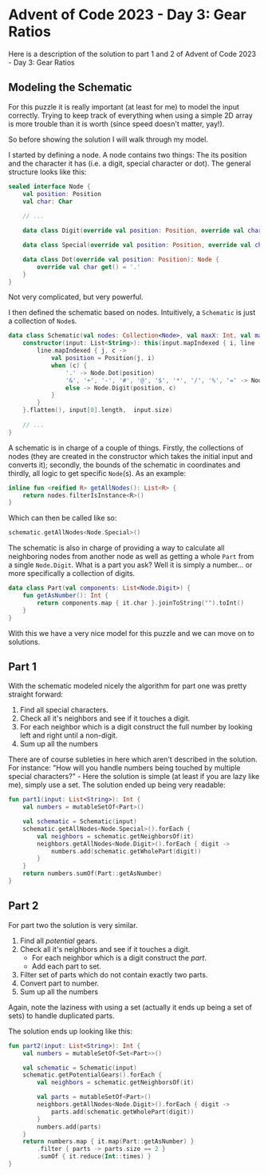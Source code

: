 # Advent of Code 2023 - Day 3: Gear Ratios
Here is a description of the solution to part 1 and 2 of Advent of Code 2023 - Day 3: Gear Ratios

## Modeling the Schematic
For this puzzle it is really important (at least for me) to model the input correctly. Trying to keep track of everything when using a simple 2D array is more trouble than it is worth (since speed doesn't matter, yay!).

So before showing the solution I will walk through my model.

I started by defining a node. A node contains two things: The its position and the character it has (i.e. a digit, special character or dot). The general structure looks like this:
```kotlin
sealed interface Node {
    val position: Position
    val char: Char
    
    // ...

    data class Digit(override val position: Position, override val char: Char): Node

    data class Special(override val position: Position, override val char: Char): Node

    data class Dot(override val position: Position): Node {
        override val char get() = '.'
    }
}
```
Not very complicated, but very powerful.

I then defined the schematic based on nodes. Intuitively, a `Schematic` is just a collection of `Node`s.
```kotlin
data class Schematic(val nodes: Collection<Node>, val maxX: Int, val maxY: Int) {
    constructor(input: List<String>): this(input.mapIndexed { i, line ->
        line.mapIndexed { j, c ->
            val position = Position(j, i)
            when (c) {
                '.' -> Node.Dot(position)
                '&', '+', '-', '#', '@', '$', '*', '/', '%', '=' -> Node.Special(position, c)
                else -> Node.Digit(position, c)
            }
        }
    }.flatten(), input[0].length,  input.size)
    
    // ...
}
```
A schematic is in charge of a couple of things. Firstly, the collections of nodes (they are created in the constructor which takes the initial input and converts it); secondly, the bounds of the schematic in coordinates and thirdly, all logic to get specific `Node`(s).
As an example:
```kotlin
inline fun <reified R> getAllNodes(): List<R> {
    return nodes.filterIsInstance<R>()
}
```
Which can then be called like so:
```kotlin
schematic.getAllNodes<Node.Special>()
```

The schematic is also in charge of providing a way to calculate all neighboring nodes from another node as well as getting a whole `Part` from a single `Node.Digit`. What is a part you ask? Well it is simply a number... or more specifically a collection of digits.
```kotlin
data class Part(val components: List<Node.Digit>) {
    fun getAsNumber(): Int {
        return components.map { it.char }.joinToString("").toInt()
    }
}
```
With this we have a very nice model for this puzzle and we can move on to solutions.

## Part 1
With the schematic modeled nicely the algorithm for part one was pretty straight forward:
1. Find all special characters.
2. Check all it's neighbors and see if it touches a digit.
3. For each neighbor which is a digit construct the full number by looking left and right until a non-digit.
4. Sum up all the numbers

There are of course subleties in here which aren't described in the solution. For instance: "How will you handle numbers being touched by multiple special characters?" - Here the solution is simple (at least if you are lazy like me), simply use a set.
The solution ended up being very readable:
```kotlin
fun part1(input: List<String>): Int {
    val numbers = mutableSetOf<Part>()

    val schematic = Schematic(input)
    schematic.getAllNodes<Node.Special>().forEach {
        val neighbors = schematic.getNeighborsOf(it)
        neighbors.getAllNodes<Node.Digit>().forEach { digit ->  
            numbers.add(schematic.getWholePart(digit))
        }
    }
    return numbers.sumOf(Part::getAsNumber)
}
```

## Part 2
For part two the solution is very similar.
1. Find all _potential_ gears.
2. Check all it's neighbors and see if it touches a digit.
    - For each neighbor which is a digit construct the _part_.
    - Add each part to set.
3. Filter set of parts which do not contain exactly two parts.
4. Convert part to number.
5. Sum up all the numbers

Again, note the laziness with using a set (actually it ends up being a set of sets) to handle duplicated parts.

The solution ends up looking like this:
```kotlin
fun part2(input: List<String>): Int {
    val numbers = mutableSetOf<Set<Part>>()

    val schematic = Schematic(input)
    schematic.getPotentialGears().forEach {
        val neighbors = schematic.getNeighborsOf(it)

        val parts = mutableSetOf<Part>()
        neighbors.getAllNodes<Node.Digit>().forEach { digit ->
            parts.add(schematic.getWholePart(digit))
        }
        numbers.add(parts)
    }
    return numbers.map { it.map(Part::getAsNumber) }
        .filter { parts -> parts.size == 2 }
        .sumOf { it.reduce(Int::times) }
}
```